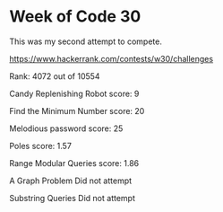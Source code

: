 # Week of Code 30

This was my second attempt to compete.

https://www.hackerrank.com/contests/w30/challenges

Rank: 4072 out of 10554

Candy Replenishing Robot
score: 9

Find the Minimum Number
score: 20

Melodious password
score: 25

Poles
score: 1.57

Range Modular Queries
score: 1.86

A Graph Problem
Did not attempt

Substring Queries
Did not attempt
